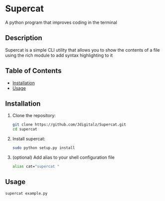 # Supercat

A python program that improves coding in the terminal

## Description

Supercat is a simple CLI utility that allows you to show the contents of a file using the rich module to add syntax highlighting to it 

## Table of Contents
- [Installation](#installation)
- [Usage](#usage)

## Installation

1. Clone the repository:
   ```bash
   git clone https://github.com/Jdigitalz/Supercat.git
   cd supercat
2. Install supercat:
   ```bash
   sudo python setup.py install
3. (optional) Add alias to your shell configuration file
   ```bash
   alias cat="supercat "

## Usage
  ```bash
  supercat example.py
 
